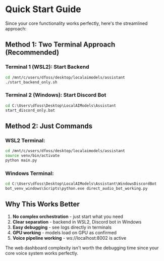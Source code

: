 # Quick Start Guide

Since your core functionality works perfectly, here's the streamlined approach:

## Method 1: Two Terminal Approach (Recommended)

### Terminal 1 (WSL2): Start Backend
```bash
cd /mnt/c/users/dfoss/desktop/localaimodels/assistant
./start_backend_only.sh
```

### Terminal 2 (Windows): Start Discord Bot
```cmd
cd C:\Users\dfoss\Desktop\LocalAIModels\Assistant
start_discord_only.bat
```

## Method 2: Just Commands

### WSL2 Terminal:
```bash
cd /mnt/c/users/dfoss/desktop/localaimodels/assistant
source venv/bin/activate
python main.py
```

### Windows Terminal:
```cmd
cd C:\Users\dfoss\Desktop\LocalAIModels\Assistant\WindowsDiscordBot
bot_venv_windows\Scripts\python.exe direct_audio_bot_working.py
```

## Why This Works Better

1. **No complex orchestration** - just start what you need
2. **Clear separation** - backend in WSL2, Discord bot in Windows  
3. **Easy debugging** - see logs directly in terminals
4. **GPU working** - models load on GPU as confirmed
5. **Voice pipeline working** - ws://localhost:8002 is active

The web dashboard complexity isn't worth the debugging time since your core voice system works perfectly.